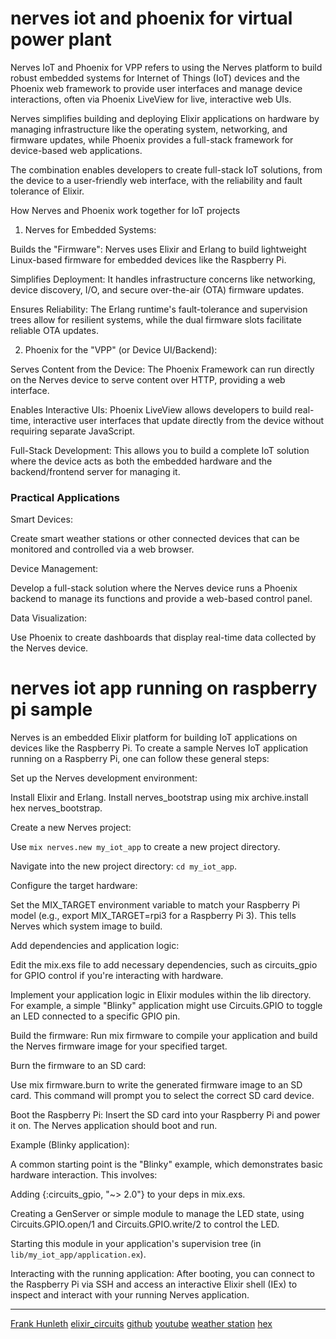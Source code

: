 # nerves iot and phoenix for virtual power plant

Nerves IoT and Phoenix for VPP refers to using the Nerves platform to build robust embedded systems for Internet of Things (IoT) devices and the Phoenix web framework to provide user interfaces and manage device interactions, often via Phoenix LiveView for live, interactive web UIs. 

Nerves simplifies building and deploying Elixir applications on hardware by managing infrastructure like the operating system, 
networking, and firmware updates, while Phoenix provides a full-stack framework for device-based web applications. 

The combination enables developers to create full-stack IoT solutions, from the device to a user-friendly web interface, with the reliability and fault tolerance of Elixir. 

How Nerves and Phoenix work together for IoT projects

1. Nerves for Embedded Systems:

Builds the "Firmware": Nerves uses Elixir and Erlang to build lightweight Linux-based firmware for embedded devices like the Raspberry Pi. 

Simplifies Deployment: It handles infrastructure concerns like networking, device discovery, I/O, and secure over-the-air (OTA) firmware updates. 

Ensures Reliability: The Erlang runtime's fault-tolerance and supervision trees allow for resilient systems, 
while the dual firmware slots facilitate reliable OTA updates. 

2. Phoenix for the "VPP" (or Device UI/Backend):

Serves Content from the Device: The Phoenix Framework can run directly on the Nerves device to serve content over HTTP, providing a web interface. 

Enables Interactive UIs: Phoenix LiveView allows developers to build real-time, interactive user interfaces that update directly from the device without requiring separate JavaScript. 

Full-Stack Development: This allows you to build a complete IoT solution where the device acts 
as both the embedded hardware and the backend/frontend server for managing it.

### Practical Applications

Smart Devices:

Create smart weather stations or other connected devices that can be monitored and controlled via a web browser. 

Device Management:

Develop a full-stack solution where the Nerves device runs a Phoenix backend to manage its functions and provide a web-based control panel. 

Data Visualization:

Use Phoenix to create dashboards that display real-time data collected by the Nerves device. 


# nerves iot app running on raspberry pi sample

Nerves is an embedded Elixir platform for building IoT applications on devices like the Raspberry Pi. 
To create a sample Nerves IoT application running on a Raspberry Pi, one can follow these general steps:

Set up the Nerves development environment:

Install Elixir and Erlang.
Install nerves_bootstrap using mix archive.install hex nerves_bootstrap.

Create a new Nerves project:

Use `mix nerves.new my_iot_app` to create a new project directory.

Navigate into the new project directory: `cd my_iot_app`.

Configure the target hardware:

Set the MIX_TARGET environment variable to match your Raspberry Pi model (e.g., export MIX_TARGET=rpi3 for a Raspberry Pi 3). 
This tells Nerves which system image to build.

Add dependencies and application logic:

Edit the mix.exs file to add necessary dependencies, such as circuits_gpio for GPIO control if you're interacting with hardware.

Implement your application logic in Elixir modules within the lib directory. For example, 
a simple "Blinky" application might use Circuits.GPIO to toggle an LED connected to a specific GPIO pin.

Build the firmware:
Run mix firmware to compile your application and build the Nerves firmware image for your specified target.

Burn the firmware to an SD card:

Use mix firmware.burn to write the generated firmware image to an SD card. This command will prompt you to select the correct SD card device.

Boot the Raspberry Pi:
Insert the SD card into your Raspberry Pi and power it on. The Nerves application should boot and run.

Example (Blinky application):

A common starting point is the "Blinky" example, which demonstrates basic hardware interaction. This involves:

Adding {:circuits_gpio, "~> 2.0"} to your deps in mix.exs.

Creating a GenServer or simple module to manage the LED state, using Circuits.GPIO.open/1 and Circuits.GPIO.write/2 to control the LED.

Starting this module in your application's supervision tree (in `lib/my_iot_app/application.ex`).

Interacting with the running application:
After booting, you can connect to the Raspberry Pi via SSH and access an interactive Elixir shell (IEx) 
to inspect and interact with your running Nerves application.

---

[Frank Hunleth](https://www.youtube.com/watch?v=rcFDLg7faL8) [elixir_circuits](https://elixir-circuits.github.io/) [github](https://github.com/elixir-circuits/circuits_quickstart) [youtube](https://www.youtube.com/watch?v=Nfa5KPexuYY) [weather station](https://www.youtube.com/watch?v=DPvyT8h2pP4&t=995s) [hex](https://hexdocs.pm/circuits_gpio/1.0.0/readme.html)
